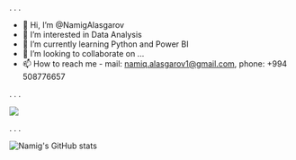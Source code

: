 .
.
.

- 👋 Hi, I’m @NamigAlasgarov
- 👀 I’m interested in Data Analysis
- 🌱 I’m currently learning Python and Power BI
- 💞️ I’m looking to collaborate on ...
- 📫 How to reach me - mail: namiq.alasgarov1@gmail.com, phone: +994 508776657

<!---
NamigAlasgarov/NamigAlasgarov is a ✨ special ✨ repository because its `README.md` (this file) appears on your GitHub profile.
You can click the Preview link to take a look at your changes.
--->
.
.
.

![](https://komarev.com/ghpvc/?username=your-github-username)



.
.
.


![Namig's GitHub stats](https://github-readme-stats.vercel.app/api?username=NamigAlasgarov&theme=gruvbox&show_icons=true)




